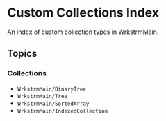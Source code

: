 # Custom Collections Index

An index of custom collection types in WrkstrmMain.

## Topics

### Collections

- ``WrkstrmMain/BinaryTree``
- ``WrkstrmMain/Tree``
- ``WrkstrmMain/SortedArray``
- ``WrkstrmMain/IndexedCollection``

